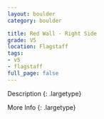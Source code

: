 ```yaml
---
layout: boulder
category: boulder

title: Red Wall - Right Side
grade: V5
location: Flagstaff
tags:
- v5
- flagstaff
full_page: false
---
```



Description
{: .largetype}


More Info
{: .largetype}

